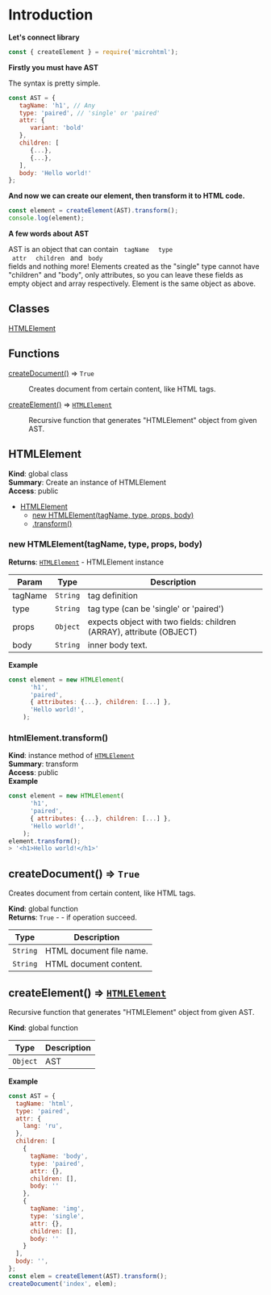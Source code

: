 # Introduction

**Let's connect library**
```js
const { createElement } = require('microhtml');
```

**Firstly you must have AST**

The syntax is pretty simple.
```js
const AST = {
   tagName: 'h1', // Any
   type: 'paired', // 'single' or 'paired'
   attr: {
      variant: 'bold'
   },
   children: [
      {...},
      {...},
   ],
   body: 'Hello world!'
};
```
**And now we can create our element, then transform it to HTML code.**
```js
const element = createElement(AST).transform();
console.log(element);
```
**A few words about AST**

AST is an object that can contain <code> tagName </code> <code> type </code> <code> attr </code> <code> children </code> and <code> body </code> fields and nothing more!
Elements created as the "single" type cannot have "children" and "body", only attributes, so you can leave these fields as empty object and array respectively.
Element is the same object as above.



## Classes

<dl>
<dt><a href="#HTMLElement">HTMLElement</a></dt>
<dd></dd>
</dl>

## Functions

<dl>
<dt><a href="#createDocument">createDocument()</a> ⇒ <code>True</code></dt>
<dd><p>Creates document from certain content, like HTML tags.</p>
</dd>
<dt><a href="#createElement">createElement()</a> ⇒ <code><a href="#HTMLElement">HTMLElement</a></code></dt>
<dd><p>Recursive function that generates &quot;HTMLElement&quot; object from given AST.</p>
</dd>
</dl>

<a name="HTMLElement"></a>

## HTMLElement
**Kind**: global class  
**Summary**: Create an instance of HTMLElement  
**Access**: public  

* [HTMLElement](#HTMLElement)
    * [new HTMLElement(tagName, type, props, body)](#new_HTMLElement_new)
    * [.transform()](#HTMLElement+transform)

<a name="new_HTMLElement_new"></a>

### new HTMLElement(tagName, type, props, body)
**Returns**: [<code>HTMLElement</code>](#HTMLElement) - HTMLElement instance  

| Param | Type | Description |
| --- | --- | --- |
| tagName | <code>String</code> | tag definition |
| type | <code>String</code> | tag type (can be 'single' or 'paired') |
| props | <code>Object</code> | expects object with two fields: children (ARRAY), attribute (OBJECT) |
| body | <code>String</code> | inner body text. |

**Example**  
```js
const element = new HTMLElement(
      'h1',
      'paired',
      { attributes: {...}, children: [...] },
      'Hello world!',
    );
```
<a name="HTMLElement+transform"></a>

### htmlElement.transform()
**Kind**: instance method of [<code>HTMLElement</code>](#HTMLElement)  
**Summary**: transform  
**Access**: public  
**Example**  
```js
const element = new HTMLElement(
      'h1',
      'paired',
      { attributes: {...}, children: [...] },
      'Hello world!',
    );
element.transform();
> '<h1>Hello world!</h1>'
```
<a name="createDocument"></a>

## createDocument() ⇒ <code>True</code>
Creates document from certain content, like HTML tags.

**Kind**: global function  
**Returns**: <code>True</code> - - if operation succeed.  

| Type | Description |
| --- | --- |
| <code>String</code> | HTML document file name. |
| <code>String</code> | HTML document content. |

<a name="createElement"></a>

## createElement() ⇒ [<code>HTMLElement</code>](#HTMLElement)
Recursive function that generates "HTMLElement" object from given AST.

**Kind**: global function  

| Type | Description |
| --- | --- |
| <code>Object</code> | AST |

**Example**  
```js
const AST = {
  tagName: 'html',
  type: 'paired',
  attr: {
    lang: 'ru',
  },
  children: [
    {
      tagName: 'body',
      type: 'paired',
      attr: {},
      children: [],
      body: ''
    },
    {
      tagName: 'img',
      type: 'single',
      attr: {},
      children: [],
      body: ''
    }
  ],
  body: '',
};
const elem = createElement(AST).transform();
createDocument('index', elem);
```
